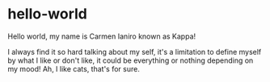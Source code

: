 # hello-world
Hello world, my name is Carmen Ianiro known as Kappa!

I always find it so hard talking about my self, it's a limitation to define myself by what I like or don't like, it could be everything or nothing depending on my mood! Ah, I like cats, that's for sure.
